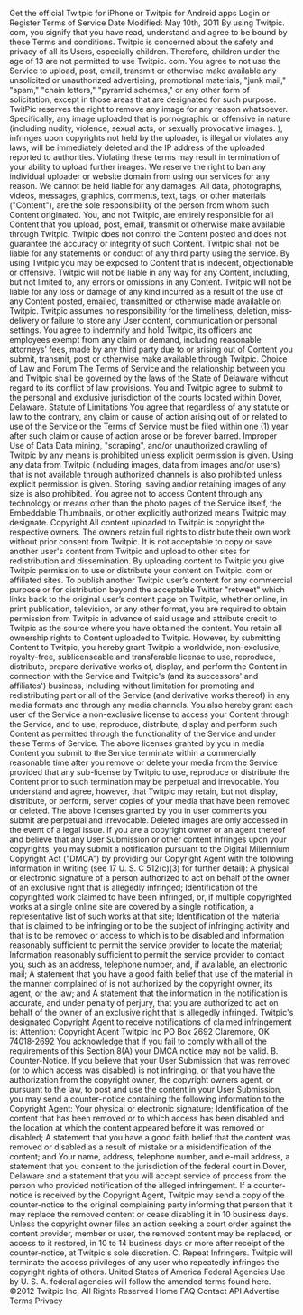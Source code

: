 Get the official Twitpic for iPhone or Twitpic for Android apps Login or Register Terms of Service Date Modified: May 10th, 2011 By using Twitpic. com, you signify that you have read, understand and agree to be bound by these Terms and conditions. Twitpic is concerned about the safety and privacy of all its Users, especially children. Therefore, children under the age of 13 are not permitted to use Twitpic. com. You agree to not use the Service to upload, post, email, transmit or otherwise make available any unsolicited or unauthorized advertising, promotional materials, "junk mail," "spam," "chain letters," "pyramid schemes," or any other form of solicitation, except in those areas that are designated for such purpose. TwitPic reserves the right to remove any image for any reason whatsoever. Specifically, any image uploaded that is pornographic or offensive in nature (including nudity, violence, sexual acts, or sexually provocative images. ), infringes upon copyrights not held by the uploader, is illegal or violates any laws, will be immediately deleted and the IP address of the uploaded reported to authorities. Violating these terms may result in termination of your ability to upload further images. We reserve the right to ban any individual uploader or website domain from using our services for any reason. We cannot be held liable for any damages. All data, photographs, videos, messages, graphics, comments, text, tags, or other materials ("Content"), are the sole responsibility of the person from whom such Content originated. You, and not Twitpic, are entirely responsible for all Content that you upload, post, email, transmit or otherwise make available through Twitpic. Twitpic does not control the Content posted and does not guarantee the accuracy or integrity of such Content. Twitpic shall not be liable for any statements or conduct of any third party using the service. By using Twitpic you may be exposed to Content that is indecent, objectionable or offensive. Twitpic will not be liable in any way for any Content, including, but not limited to, any errors or omissions in any Content. Twitpic will not be liable for any loss or damage of any kind incurred as a result of the use of any Content posted, emailed, transmitted or otherwise made available on Twitpic. Twitpic assumes no responsibility for the timeliness, deletion, miss-delivery or failure to store any User content, communication or personal settings. You agree to indemnify and hold Twitpic, its officers and employees exempt from any claim or demand, including reasonable attorneys' fees, made by any third party due to or arising out of Content you submit, transmit, post or otherwise make available through Twitpic. Choice of Law and Forum The Terms of Service and the relationship between you and Twitpic shall be governed by the laws of the State of Delaware without regard to its conflict of law provisions. You and Twitpic agree to submit to the personal and exclusive jurisdiction of the courts located within Dover, Delaware. Statute of Limitations You agree that regardless of any statute or law to the contrary, any claim or cause of action arising out of or related to use of the Service or the Terms of Service must be filed within one (1) year after such claim or cause of action arose or be forever barred. Improper Use of Data Data mining, "scraping", and/or unauthorized crawling of Twitpic by any means is prohibited unless explicit permission is given. Using any data from Twitpic (including images, data from images and/or users) that is not available through authorized channels is also prohibited unless explicit permission is given. Storing, saving and/or retaining images of any size is also prohibited. You agree not to access Content through any technology or means other than the photo pages of the Service itself, the Embeddable Thumbnails, or other explicitly authorized means Twitpic may designate. Copyright All content uploaded to Twitpic is copyright the respective owners. The owners retain full rights to distribute their own work without prior consent from Twitpic. It is not acceptable to copy or save another user's content from Twitpic and upload to other sites for redistribution and dissemination. By uploading content to Twitpic you give Twitpic permission to use or distribute your content on Twitpic. com or affiliated sites. To publish another Twitpic user’s content for any commercial purpose or for distribution beyond the acceptable Twitter "retweet" which links back to the original user’s content page on Twitpic, whether online, in print publication, television, or any other format, you are required to obtain permission from Twitpic in advance of said usage and attribute credit to Twitpic as the source where you have obtained the content. You retain all ownership rights to Content uploaded to Twitpic. However, by submitting Content to Twitpic, you hereby grant Twitpic a worldwide, non-exclusive, royalty-free, sublicenseable and transferable license to use, reproduce, distribute, prepare derivative works of, display, and perform the Content in connection with the Service and Twitpic's (and its successors' and affiliates') business, including without limitation for promoting and redistributing part or all of the Service (and derivative works thereof) in any media formats and through any media channels. You also hereby grant each user of the Service a non-exclusive license to access your Content through the Service, and to use, reproduce, distribute, display and perform such Content as permitted through the functionality of the Service and under these Terms of Service. The above licenses granted by you in media Content you submit to the Service terminate within a commercially reasonable time after you remove or delete your media from the Service provided that any sub-license by Twitpic to use, reproduce or distribute the Content prior to such termination may be perpetual and irrevocable. You understand and agree, however, that Twitpic may retain, but not display, distribute, or perform, server copies of your media that have been removed or deleted. The above licenses granted by you in user comments you submit are perpetual and irrevocable. Deleted images are only accessed in the event of a legal issue. If you are a copyright owner or an agent thereof and believe that any User Submission or other content infringes upon your copyrights, you may submit a notification pursuant to the Digital Millennium Copyright Act ("DMCA") by providing our Copyright Agent with the following information in writing (see 17 U. S. C 512(c)(3) for further detail): A physical or electronic signature of a person authorized to act on behalf of the owner of an exclusive right that is allegedly infringed; Identification of the copyrighted work claimed to have been infringed, or, if multiple copyrighted works at a single online site are covered by a single notification, a representative list of such works at that site; Identification of the material that is claimed to be infringing or to be the subject of infringing activity and that is to be removed or access to which is to be disabled and information reasonably sufficient to permit the service provider to locate the material; Information reasonably sufficient to permit the service provider to contact you, such as an address, telephone number, and, if available, an electronic mail; A statement that you have a good faith belief that use of the material in the manner complained of is not authorized by the copyright owner, its agent, or the law; and A statement that the information in the notification is accurate, and under penalty of perjury, that you are authorized to act on behalf of the owner of an exclusive right that is allegedly infringed. Twitpic's designated Copyright Agent to receive notifications of claimed infringement is: Attention: Copyright Agent Twitpic Inc PO Box 2692 Claremore, OK 74018-2692 You acknowledge that if you fail to comply with all of the requirements of this Section 8(A) your DMCA notice may not be valid. B. Counter-Notice. If you believe that your User Submission that was removed (or to which access was disabled) is not infringing, or that you have the authorization from the copyright owner, the copyright owners agent, or pursuant to the law, to post and use the content in your User Submission, you may send a counter-notice containing the following information to the Copyright Agent: Your physical or electronic signature; Identification of the content that has been removed or to which access has been disabled and the location at which the content appeared before it was removed or disabled; A statement that you have a good faith belief that the content was removed or disabled as a result of mistake or a misidentification of the content; and Your name, address, telephone number, and e-mail address, a statement that you consent to the jurisdiction of the federal court in Dover, Delaware and a statement that you will accept service of process from the person who provided notification of the alleged infringement. If a counter-notice is received by the Copyright Agent, Twitpic may send a copy of the counter-notice to the original complaining party informing that person that it may replace the removed content or cease disabling it in 10 business days. Unless the copyright owner files an action seeking a court order against the content provider, member or user, the removed content may be replaced, or access to it restored, in 10 to 14 business days or more after receipt of the counter-notice, at Twitpic's sole discretion. C. Repeat Infringers. Twitpic will terminate the access privileges of any user who repeatedly infringes the copyright rights of others. United States of America Federal Agencies Use by U. S. A. federal agencies will follow the amended terms found here. ©2012 Twitpic Inc, All Rights Reserved Home FAQ Contact API Advertise Terms Privacy